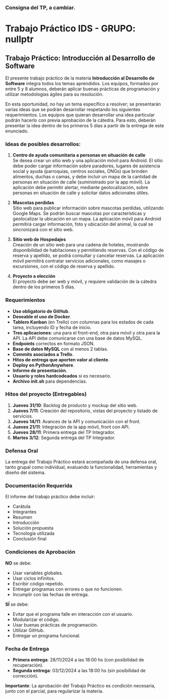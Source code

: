 ### Consigna del TP, a cambiar.

# Trabajo Práctico IDS - GRUPO: nullptr

## Trabajo Práctico: Introducción al Desarrollo de Software

El presente trabajo práctico de la materia **Introducción al Desarrollo de Software** integra todos los temas aprendidos. Los equipos, formados por entre 5 y 8 alumnos, deberán aplicar buenas prácticas de programación y utilizar metodologías ágiles para su resolución.

En esta oportunidad, no hay un tema específico a resolver; se presentarán varias ideas que se podrán desarrollar respetando los siguientes requerimientos. Los equipos que quieran desarrollar una idea particular podrán hacerlo con previa aprobación de la cátedra. Para esto, deberán presentar la idea dentro de los primeros 5 días a partir de la entrega de este enunciado.

### Ideas de posibles desarrollos:

1. **Centro de ayuda comunitaria a personas en situación de calle**  
   Se desea crear un sitio web y una aplicación móvil para Android. El sitio debe poder cargar información sobre paradores, lugares de asistencia social y ayuda (parroquias, centros sociales, ONGs) que brinden alimentos, duchas o camas, y debe incluir un mapa de la cantidad de personas en situación de calle (suministrado por la app móvil). La aplicación debe permitir alertar, mediante geolocalización, sobre personas en situación de calle y solicitar datos adicionales útiles.

2. **Mascotas perdidas**  
   Sitio web para publicar información sobre mascotas perdidas, utilizando Google Maps. Se podrán buscar mascotas por características y geolocalizar la ubicación en un mapa. La aplicación móvil para Android permitirá cargar información, foto y ubicación del animal, la cual se sincronizará con el sitio web.

3. **Sitio web de Hospedajes**  
   Creación de un sitio web para una cadena de hoteles, mostrando disponibilidad de habitaciones y permitiendo reservas. Con el código de reserva y apellido, se podrá consultar y cancelar reservas. La aplicación móvil permitirá contratar servicios adicionales, como masajes o excursiones, con el código de reserva y apellido.

4. **Proyecto a elección**  
   El proyecto debe ser web y móvil, y requiere validación de la cátedra dentro de los primeros 5 días.

### Requerimientos

- **Uso obligatorio de GitHub**.
- **Deseable el uso de Docker**.
- **Tablero Kanban** (en Trello) con columnas para los estados de cada tarea, incluyendo ID y fecha de inicio.
- **Tres aplicaciones**: una para el front-end, otra para móvil y otra para la API. La API debe comunicarse con una base de datos MySQL.
- **Endpoints** correctos en formato JSON.
- **Base de datos MySQL** con al menos 2 tablas.
- **Commits asociados a Trello**.
- **Hitos de entrega que aporten valor al cliente**.
- **Deploy en PythonAnywhere**.
- **Informe de presentación**.
- **Usuario y roles hardcodeados** si es necesario.
- **Archivo init.sh** para dependencias.

### Hitos del proyecto (Entregables)

1. **Jueves 31/10**: Backlog de producto y mockup del sitio web.
2. **Jueves 7/11**: Creación del repositorio, vistas del proyecto y listado de servicios.
3. **Jueves 14/11**: Avances de la API y comunicación con el front.
4. **Jueves 21/11**: Integración de la app móvil, front con API.
5. **Jueves 28/11**: Primera entrega del TP Integrador.
6. **Martes 3/12**: Segunda entrega del TP Integrador.

### Defensa Oral

La entrega del Trabajo Práctico estará acompañada de una defensa oral, tanto grupal como individual, evaluando la funcionalidad, herramientas y diseño del sistema.

### Documentación Requerida

El informe del trabajo práctico debe incluir:

- Carátula
- Integrantes
- Resumen
- Introducción
- Solución propuesta
- Tecnología utilizada
- Conclusión final

### Condiciones de Aprobación

**NO** se debe:
- Usar variables globales.
- Usar ciclos infinitos.
- Escribir código repetido.
- Entregar programas con errores o que no funcionen.
- Incumplir con las fechas de entrega.

**SÍ** se debe:
- Evitar que el programa falle en interacción con el usuario.
- Modularizar el código.
- Usar buenas prácticas de programación.
- Utilizar GitHub.
- Entregar un programa funcional.

### Fecha de Entrega

- **Primera entrega**: 28/11/2024 a las 18:00 hs (con posibilidad de recuperación).
- **Segunda entrega**: 03/12/2024 a las 18:00 hs (sin posibilidad de corrección).

**Importante**: La aprobación del Trabajo Práctico es condición necesaria, junto con el parcial, para regularizar la materia.
